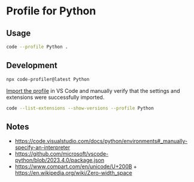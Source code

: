 # Profile for Python

## Usage

```bash
code --profile Python .
```

## Development

```bash
npx code-profiler@latest Python
```

[Import the profile](https://code.visualstudio.com/docs/editor/profiles) in VS Code and manually verify that the settings and extensions were successfully imported.

```bash
code --list-extensions --show-versions --profile Python
```

## Notes

- https://code.visualstudio.com/docs/python/environments#_manually-specify-an-interpreter
- https://github.com/microsoft/vscode-python/blob/2023.4.0/package.json
- https://www.compart.com/en/unicode/U+200B + https://en.wikipedia.org/wiki/Zero-width_space
